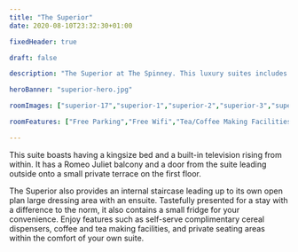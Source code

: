 ```yaml
---
title: "The Superior"
date: 2020-08-10T23:32:30+01:00

fixedHeader: true

draft: false

description: "The Superior at The Spinney. This luxury suites includes a giant TV which retracts into the foot of the bed."

heroBanner: "superior-hero.jpg"

roomImages: ["superior-17","superior-1","superior-2","superior-3","superior-4","superior-5","superior-6","superior-7","superior-8","superior-9","superior-10","superior-11","superior-12","superior-13","superior-14","superior-15","superior-16"]

roomFeatures: ["Free Parking","Free Wifi","Tea/Coffee Making Facilities","Hairdryer","Lock on Bedroom Door","TV Bedstead","Wardrope Hangers","Heated Rooms","Balcony","Partial Lake View","Free Toiletries","Towels","Bed Linen","Non-Smoking","Terrace","Patio","Private Bathroom","Complimentary Cereal Dispenser","Designated Outside Smoking Area"]

---
```


This suite boasts having a kingsize bed and a built-in television rising from within. It has a Romeo Juliet balcony and a door from the suite leading outside onto a small private terrace on the first floor.

The Superior also provides an internal staircase leading up to its own open plan large dressing area with an ensuite. Tastefully presented for a stay with a difference to the norm, it also contains a small fridge for your convenience. Enjoy features such as self-serve complimentary cereal dispensers, coffee and tea making facilities, and private seating areas within the comfort of your own suite.
